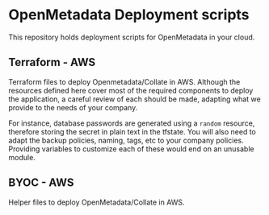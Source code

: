 # OpenMetadata Deployment scripts

This repository holds deployment scripts for OpenMetadata in your cloud.

## Terraform - AWS

Terraform files to deploy Openmetadata/Collate in AWS.
Although the resources defined here cover most of the required components to deploy the application, a careful review of each should be made, adapting what we provide to the needs of your company.

For instance, database passwords are generated using a `random` resource, therefore storing the secret in plain text in the tfstate.
You will also need to adapt the backup policies, naming, tags, etc to your company policies. Providing variables to customize each of these would end on an unusable module.

## BYOC - AWS

Helper files to deploy OpenMetadata/Collate in AWS.
